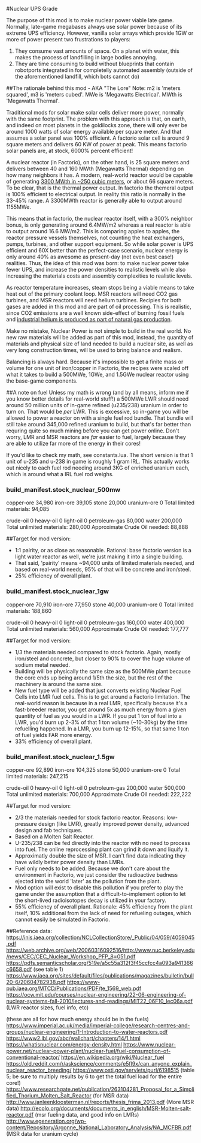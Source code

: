#Nuclear UPS Grade

The purpose of this mod is to make nuclear power viable late game. Normally, late-game megabases always use solar power because of its extreme UPS efficiency. 
However, vanilla solar arrays which provide 1GW or more of power present two frustrations to players:

1. They consume vast amounts of space. On a planet with water, this makes the process of landfilling in large bodies annoying.
2. They are time consuming to build without blueprints that contain robotports integrated in for completelly automated assembly (outside of the aforementioned landfill, which bots cannot do)

##The rationale behind this mod - AKA "The Lore"
Note: m2 is 'meters squared', m3 is 'meters cubed'. MWe is 'Megawatts Electrical'. MWth is 'Megawatts Thermal'.

Traditional mods for solar make solar cells deliver more power, normally with the same footprint. The problem with this approach is that, on earth, and indeed on most planets in the goldilocks zone,
there will only ever be around 1000 watts of solar energy available per square meter. And that assumes a solar panel was 100% efficient.
A factorio solar cell is around 9 square meters and delivers 60 KW of power at peak. This means factorio solar panels are, at stock, 6000% percent efficient!

A nuclear reactor (in Factorio), on the other hand, is 25 square meters and delivers between 40 and 160 MWth (Megawatts Thermal) depending on how many neighbors it has. A modern, real-world reactor
would be capable of generating [3300 MWth in ~250 cubic meters](https://ocw.mit.edu/courses/nuclear-engineering/22-06-engineering-of-nuclear-systems-fall-2010/lectures-and-readings/MIT22_06F10_lec06a.pdf), or about 66 square 
meters. To be clear, that is the thermal power output. In factorio the themeral output is 100% efficient to electrical output. In reality this ratio is normally in the 33-45% range. A 3300MWth reactor is generally able to output
around 1155MWe. 

This means that in factorio, the nuclear reactor itself, with a 300% neighbor bonus, is only generating around 6.4MW/m2 whereas a real reactor is able to output around 16.6 MW/m2. 
This is comparing apples to apples, the reactor pressure vessels themselves, not counting the heat exchangers, pumps, turbines, and other support equipment. So while solar power is UPS efficient and 60X better 
than the perfect-case scenario, nuclear energy is only around 40% as awesome as present-day (not even best case!) realities. Thus, the idea of this mod was born: to make nuclear power take fewer UPS, and increase the
power densities to realistic levels while also increasing the materials costs and assembly complexities to realistic levels. 

As reactor temperature increases, steam stops being a viable means to take heat out of the primary coolant loop. MSR reactors will need CO2 gas turbines, and MSR reactors will need helium turbines.
Recipies for both gases are added in this mod and are part of oil processing. This is realistic, since CO2 emissions are a well known side-effect of burning fossil fuels and 
[industrial helium is produced as part of natural gas production](https://www.popularmechanics.com/science/health/a4046/why-is-there-a-helium-shortage-10031229/).

Make no mistake, Nuclear Power is not simple to build in the real world. No new raw materials will be added as part of this mod, instead, 
the quantity of materials and physical size of land needed to build a nuclear site, as well as very long construction times, will be used to bring balance and realism.

Balancing is always hard. Because it's impossible to get a finite mass or volume for one unit of iron/copper in Factorio, the recipes were scaled off what it takes to build a 500MWe, 1GWe, and 1.5GWe nuclear reactor using the 
base-game components.

##A note on fuel
Unless my math is wrong (and by all means, inform me if you know better details for real-world stuff!) a 500MWe LWR should need around 50 million units of in-game refined (u235/238) uranium in order to turn on. That would be 
*per* LWR. This is excessive, so in-game you will be allowed to power a reactor on with a single fuel rod bundle. That bundle will still take around 345,000 refined uranium to build, but that's far better than requring quite 
so much mining before you can get power online. Don't worry, LMR and MSR reactors are *far* easier to fuel, largely because they are able to utilize far more of the energy in their cores!

If you'd like to check my math, see constants.lua. The short version is that 1 unit of u-235 and u-238 in game is roughly 1 gram IRL. This actually works out nicely to each fuel rod needing around 3KG of 
enriched uranium each, which is around what a IRL fuel rod weighs.

### build_manifest.stock_nuclear_500mw
copper-ore 34,980
iron-ore 39,105
stone 20,000
uranium-ore 0
Total limited materials: 94,085

crude-oil 0
heavy-oil 0
light-oil 0
petroleum-gas 80,000
water 200,000
Total unlimited materials: 280,000
Approximate Crude Oil needed: 88,888

##Target for mod version:
* 1:1 pairity, or as close as reasonable. Rational: base factorio version is a light water reactor as well, we're just making it into a single building.
* That said, 'pairity' means ~94,000 units of limited materials needed, and based on real-world needs, 95% of that will be concrete and iron/steel.
* 25% efficiency of overall plant.

### build_manifest.stock_nuclear_1gw
copper-ore 70,910
iron-ore 77,950
stone 40,000
uranium-ore 0
Total limited materials: 188,860

crude-oil 0
heavy-oil 0
light-oil 0
petroleum-gas 160,000
water 400,000
Total unlimited materials: 560,000
Approximate Crude Oil needed: 177,777

##Target for mod version:
* 1/3 the materials needed compared to stock factorio. Again, mostly iron/steel and concrete, but closer to 90% to cover the huge volume of sodium metal needed.
* Building will be physically the same size as the 500MWe plant because the core ends up being around 1/5th the size, but the rest of the machinery is around the same size.
* New fuel type will be added that just converts existing Nuclear Fuel Cells into LMR fuel cells. This is to get around a Factorio limitation. The real-world reason is because
in a real LMR, specifically because it's a fast-breeder reactor, you get around 5x as much energy from a given quantity of fuel as you would in a LWR. If you put 1 ton of fuel
into a LWR, you'd burn up 2-3% of that 1 ton volume (~10-30kg) by the time refuelling happened. In a LMR, you burn up 12-15%, so that same 1 ton of fuel yields FAR more energy.
* 33% efficiency of overall plant.

### build_manifest.stock_nuclear_1.5gw
copper-ore 92,890
iron-ore 104,325
stone 50,000
uranium-ore 0
Total limited materials: 247,215

crude-oil 0
heavy-oil 0
light-oil 0
petroleum-gas 200,000
water 500,000
Total unlimited materials: 700,000
Approximate Crude Oil needed: 222,222

##Target for mod version:
* 2/3 the materials needed for stock factorio reactor. Reasons: low-pressure design (like LMR), greatly improved power density, advanced design and fab techniques.
* Based on a Molten Salt Reactor.
* U-235/238 can be fed directly into the reactor with no need to process into fuel. The online reprocessing plant can grind it down and liquify it.
* Approximatly double the size of MSR. I can't find data indicating they have wildly better power density than LMRs.
* Fuel only needs to be added. Because we don't care about the environment in Factorio, we just consider the radioactive badness ejected into the world 'later' as the pollution from the plant.
* Mod option will exist to disable this pollution if you prefer to play the game under the assumption that a difficult-to-implement option to let the short-lived radioisotopes decay is utilized in your factory.
* 55% efficiency of overall plant. Rationale: 45% efficiency from the plant itself, 10% additional from the lack of need for refueling outages, which cannot easily be simulated in Factorio.

##Reference data:
https://inis.iaea.org/collection/NCLCollectionStore/_Public/04/059/4059045.pdf
https://web.archive.org/web/20060316092516/http://www.nuc.berkeley.edu/news/CEC/CEC_Nuclear_Workshop_PFP_8=051.pdf
https://pdfs.semanticscholar.org/519e/a5c55a312f3f45ccfcc4a093a941366c6658.pdf (see table 1)
https://www.iaea.org/sites/default/files/publications/magazines/bulletin/bull20-6/20604782938.pdf
https://www-pub.iaea.org/MTCD/Publications/PDF/te_1569_web.pdf
https://ocw.mit.edu/courses/nuclear-engineering/22-06-engineering-of-nuclear-systems-fall-2010/lectures-and-readings/MIT22_06F10_lec06a.pdf (LWR reactor sizes, fuel info, etc)

(these are all for how much energy should be in the fuels)
https://www.imperial.ac.uk/media/imperial-college/research-centres-and-groups/nuclear-engineering/1-Introduction-to-water-reactors.pdf
https://www2.lbl.gov/abc/wallchart/chapters/14/1.html
https://whatisnuclear.com/energy-density.html
https://www.nuclear-power.net/nuclear-power-plant/nuclear-fuel/fuel-consumption-of-conventional-reactor/
https://en.wikipedia.org/wiki/Nuclear_fuel
https://old.reddit.com/r/askscience/comments/e5fl9x/can_anyone_explain_nuclear_reactor_breeding/
https://www.osti.gov/servlets/purl/6198515 (table 5; be sure to multiply results by 6 to get the total fuel load for the entire core!)
https://www.researchgate.net/publication/263104281_Proposal_for_a_Simplified_Thorium_Molten_Salt_Reactor (for MSR data)
http://www.janleenkloosterman.nl/reports/thesis_frima_2013.pdf (More MSR data)
http://ecolo.org/documents/documents_in_english/MSR-Molten-salt-reactor.pdf (msr fueling data, and good info on LMRs)
http://www.egeneration.org/wp-content/Repository/Argonne_National_Laboratory_Analysis/NA_MCFBR.pdf (MSR data for uranium cycle)